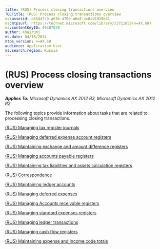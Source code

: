 ```yaml
---
title: (RUS) Process closing transactions overview
TOCTitle: (RUS) Process closing transactions overview
ms:assetid: d4544fc0-a63b-470e-a6e8-4c6ab1929e41
ms:mtpsurl: https://technet.microsoft.com/library/JJ711655(v=AX.60)
ms:contentKeyID: 49387979
author: Khairunj
ms.date: 04/18/2014
mtps_version: v=AX.60
audience: Application User
ms.search.region: Russia
---
```


# (RUS) Process closing transactions overview 


_**Applies To:** Microsoft Dynamics AX 2012 R3, Microsoft Dynamics AX 2012 R2_

The following topics provide information about tasks that are related to processing closing transactions.

[(RUS) Managing tax register journals](rus-managing-tax-register-journals.md)

[(RUS) Managing deferred expense account registers](rus-managing-deferred-expense-account-registers.md)

[(RUS) Maintaining exchange and amount difference registers](rus-maintaining-exchange-and-amount-difference-registers.md)

[(RUS) Managing accounts payable registers](rus-managing-accounts-payable-registers.md)

[(RUS) Maintaining tax liabilities and assets calculation registers](rus-maintaining-tax-liabilities-and-assets-calculation-registers.md)

[(RUS) Correspondence](rus-correspondence.md)

[(RUS) Maintaining ledger accounts](rus-maintaining-ledger-accounts.md)

[(RUS) Managing deferred expenses](rus-managing-deferred-expenses.md)

[(RUS) Managing Accounts receivable registers](rus-managing-accounts-receivable-registers.md)

[(RUS) Managing standard expenses registers](rus-managing-standard-expenses-registers.md)

[(RUS) Managing ledger transactions](rus-managing-ledger-transactions.md)

[(RUS) Managing cash flow registers](rus-managing-cash-flow-registers.md)

[(RUS) Maintaining expense and income code totals](rus-maintaining-expense-and-income-code-totals.md)

  


